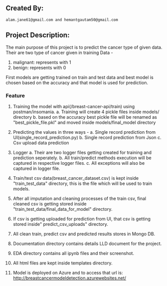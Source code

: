 <!-- ABOUT THE PROJECT -->
## Created By:
 	alam.jane61@gmail.com and hemantgautam50@gmail.com


<!-- ABOUT THE PROJECT -->
## Project Description:

The main purpose of this project is to predict the cancer type of given data.
Their are two type of cancer given in training Data - 
1. malignant: represents with 1
2. benign: represents with 0

First models are getting trained on train and test data and best model is chosen based on the accuracy and that model is used for prediction.

### Feature
1. Training the model with api(/breast-cancer-api/train) using postman/insomania.
		a. Training will create 4 pickle files inside models/ directory
		b. based on the accuracy best pickle file will be renamed as "best_pickle_file.pkl" and moved inside models/final_model directory

2. Predicting the values in three ways - 
		a. Single record prediction from UI(single_record_prediction.py)
		b. Single record prediction from Json
		c. Csv upload data prediction

3. Logger
	a. Their are two logger files getting created for training and prediction seperately.
	b. All train/predict methods execution will be captured in respective logger files.
	c. All exceptions will also be captured in logger file.

4. Train/test csv data(breast_cancer_dataset.csv) is kept inside "train_test_data" directory, this is the file which will be used to train models.

5. After all imputation and cleaning processes of the train csv, final cleaned csv is getting stored inside "train_test_data/final_data_for_model" directory.

6. If csv is getting uploaded for prediction from UI, that csv is getting stored inside" predict_csv_uploads" directory.

7. All clean train, predict csv and predicted results stores in Mongo DB.

8. Documentation directory contains details LLD document for the project.

9. EDA directory contains all ipynb files and their screenshot.

10. All html files are kept inside templates directory.

11. Model is deployed on Azure and to access that url is:
	http://breastcancermodeldetection.azurewebsites.net/

